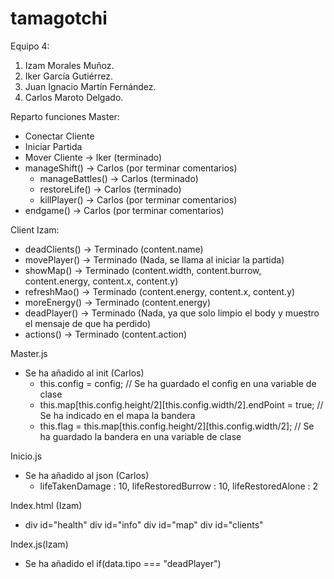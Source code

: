 # tamagotchi
Equipo 4:
1. Izam Morales Muñoz.
2. Iker García Gutiérrez.
3. Juan Ignacio Martín Fernández.
4. Carlos Maroto Delgado.

Reparto funciones Master:
- Conectar Cliente
- Iniciar Partida
- Mover Cliente -> Iker (terminado)
- manageShift() -> Carlos (por terminar comentarios)
  * manageBattles() -> Carlos (terminado)
  * restoreLife() -> Carlos (terminado)
  * killPlayer() -> Carlos (por terminar comentarios)
- endgame() -> Carlos (por terminar comentarios)

Client Izam:
  * deadClients() -> Terminado  (content.name)
  * movePlayer()  -> Terminado  (Nada, se llama al iniciar la partida)
  * showMap()     -> Terminado  (content.width, content.burrow, content.energy, content.x, content.y)
  * refreshMao()  -> Terminado  (content.energy, content.x, content.y)
  * moreEnergy()  -> Terminado  (content.energy)
  * deadPlayer()  -> Terminado  (Nada, ya que solo limpio el body y muestro el mensaje de que ha perdido)
  * actions()     -> Terminado  (content.action)

Master.js
- Se ha añadido al init (Carlos)
  * this.config = config; // Se ha guardado el config en una variable de clase
  * this.map[this.config.height/2][this.config.width/2].endPoint = true; // Se ha indicado en el mapa la bandera
  * this.flag = this.map[this.config.height/2][this.config.width/2]; // Se ha guardado la bandera en una variable de clase

Inicio.js
- Se ha añadido al json (Carlos)
  * lifeTakenDamage : 10, lifeRestoredBurrow : 10, lifeRestoredAlone : 2
  
 Index.html (Izam)
-   div id="health"
    div id="info"
    div id="map"
    div id="clients"
    
 Index.js(Izam)
 - Se ha añadido el if(data.tipo === "deadPlayer")

